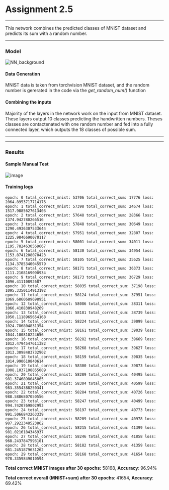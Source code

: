 # Assignment 2.5
------------
This network combines the predicted classes of MNIST dataset and predicts its sum with a random number.

------------
### Model
![NN_background](https://user-images.githubusercontent.com/27129645/211094396-55de01a2-5b60-49b5-8b2b-7f78dd78d41c.png)

#### Data Generation

MNIST data is taken from torchvision MNIST dataset, and the random number is gererated in the code via the *get_random_num()* function


#### Combining the inputs
Majority of the layers in the network work on the input from MNIST dataset. These layers output 10 classes predicting the handwritten numbers. Theses classes are contactenated with one random number and fed into a fully connected layer, which outputs the 18 classes of possible sum.

------------


------------
### Results
#### Sample Manual Test

![image](https://user-images.githubusercontent.com/27129645/211918405-4963c2f6-b633-4d19-9898-60b18289202c.png)

#### Training logs
    epoch: 0 total_correct_mnist: 53706 total_correct_sum: 17776 loss: 2064.8953717714176
    epoch: 1 total_correct_mnist: 57398 total_correct_sum: 24674 loss: 1517.9885627613403
    epoch: 2 total_correct_mnist: 57648 total_correct_sum: 28366 loss: 1374.942780266516
    epoch: 3 total_correct_mnist: 57848 total_correct_sum: 30649 loss: 1290.4936307533644
    epoch: 4 total_correct_mnist: 57951 total_correct_sum: 32807 loss: 1225.9846690070117
    epoch: 5 total_correct_mnist: 58001 total_correct_sum: 34011 loss: 1195.7824630569667
    epoch: 6 total_correct_mnist: 58130 total_correct_sum: 34954 loss: 1153.8741208070423
    epoch: 7 total_correct_mnist: 58105 total_correct_sum: 35625 loss: 1134.3785340045579
    epoch: 8 total_correct_mnist: 58171 total_correct_sum: 36373 loss: 1111.2108169090934
    epoch: 9 total_correct_mnist: 58173 total_correct_sum: 36729 loss: 1096.41110892687
    epoch: 10 total_correct_mnist: 58035 total_correct_sum: 37198 loss: 1095.3350114913192
    epoch: 11 total_correct_mnist: 58124 total_correct_sum: 37951 loss: 1069.6860689698951
    epoch: 12 total_correct_mnist: 58086 total_correct_sum: 38311 loss: 1066.410830948269
    epoch: 13 total_correct_mnist: 58181 total_correct_sum: 38739 loss: 1050.1118965654168
    epoch: 14 total_correct_mnist: 58224 total_correct_sum: 39099 loss: 1024.786804831354
    epoch: 15 total_correct_mnist: 58161 total_correct_sum: 39039 loss: 1044.100810224656
    epoch: 16 total_correct_mnist: 58282 total_correct_sum: 39669 loss: 1012.4794547611382
    epoch: 17 total_correct_mnist: 58268 total_correct_sum: 39627 loss: 1013.3098483732902
    epoch: 18 total_correct_mnist: 58159 total_correct_sum: 39835 loss: 1014.990610840614
    epoch: 19 total_correct_mnist: 58300 total_correct_sum: 39873 loss: 1008.1037108855089
    epoch: 20 total_correct_mnist: 58289 total_correct_sum: 40495 loss: 981.3746898045065
    epoch: 21 total_correct_mnist: 58304 total_correct_sum: 40599 loss: 983.3554388250341
    epoch: 22 total_correct_mnist: 58284 total_correct_sum: 40726 loss: 988.5886807050556
    epoch: 23 total_correct_mnist: 58247 total_correct_sum: 40499 loss: 994.7420769802993
    epoch: 24 total_correct_mnist: 58197 total_correct_sum: 40773 loss: 991.5066843263339
    epoch: 25 total_correct_mnist: 58209 total_correct_sum: 40978 loss: 987.2922348523862
    epoch: 26 total_correct_mnist: 58215 total_correct_sum: 41399 loss: 981.0216184346937
    epoch: 27 total_correct_mnist: 58246 total_correct_sum: 41858 loss: 968.2437847593101
    epoch: 28 total_correct_mnist: 58182 total_correct_sum: 41359 loss: 981.2451879631262
    epoch: 29 total_correct_mnist: 58168 total_correct_sum: 41654 loss: 978.3359849010594

**Total correct MNIST images after 30 epochs:** 58168, **Accuracy**: 96.94%

**Total correct overall (MNIST+sum) after 30 epochs**: 41654, **Accuracy**: 69.42%
